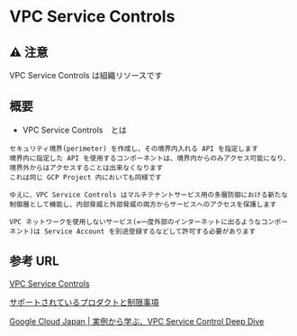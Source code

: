 # VPC Service Controls

## :warning: 注意 

VPC Service Controls は組織リソースです

## 概要

+ VPC Service Controls　とは

```
セキュリティ境界(perimeter) を作成し、その境界内入れる API を指定します
境界内に指定した API を使用するコンポーネントは、境界内からのみアクセス可能になり、境界外からはアクセスすることは出来なくなります
これは同じ GCP Project 内においても同様です

ゆえに、VPC Service Controls はマルチテナントサービス用の多層防御における新たな制御層として機能し、内部脅威と外部脅威の両方からサービスへのアクセスを保護します

VPC ネットワークを使用しないサービス(=一度外部のインターネットに出るようなコンポーネント)は Service Account を別途登録するなどして許可する必要があります
```

## 参考 URL

[VPC Service Controls](https://cloud.google.com/vpc-service-controls/?hl=ja)

[サポートされているプロダクトと制限事項](https://cloud.google.com/vpc-service-controls/docs/supported-products?hl=ja)



[Google Cloud Japan | 実例から学ぶ、VPC Service Control Deep Dive](https://www.youtube.com/watch?v=Tx4cIhc2Fqk)
